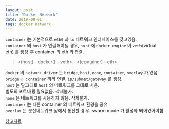 ```yaml
---
layout: post
title: "Docker Network"
date: 2019-08-01
tags: docker network
---
```


`container` 는 기본적으로 `eth0` 과 `lo` 네트워크 인터페이스를 갖고있음.  
`container` 와 `host` 가 연결해야될 경우, `host` 에 `docker engine` 이 `veth`(virtual eth) 를 생성 후 container 의 eth 와 연결.  
> <(host) - docker() - veth> - <(container) - eth>

`docker` 의 `network driver` 는 `bridge`, `host`, `none`, `container`, `overlay` 가 있음  
`bridge` 는 `container` 끼리 연결. `ip/subnet/gateway` 를 생성.  
`host` 는 말그대로 `host` 의 네트워크를 그대로 사용.  
별도의 포트매핑 필요없음. 삭제불가.  
`none` 은 네트워크를 사용하지 않음. 삭제불가.  
`container` 는 다른 container 의 네트워크 환경을 공유  
`overlay` 는 분산네트워크 상에서 통신할 경우. swarm mode 가 활성화 되어있어야함  

[참고자료](https://jungwoon.github.io/docker/2019/01/13/Docker-4/)
